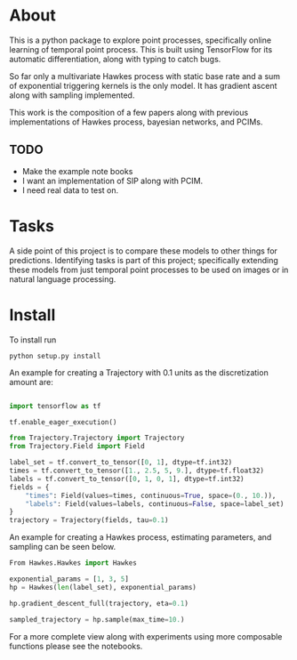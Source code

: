 # About

This is a python package to explore point processes, specifically online learning
of temporal point process.
This is built using TensorFlow for its automatic differentiation, along with
typing to catch bugs.

So far only a multivariate Hawkes process with static base rate and a sum of
exponential triggering kernels is the only model. It has gradient ascent along
with sampling implemented.

This work is the composition of a few papers along with previous implementations
of Hawkes process, bayesian networks, and PCIMs.

## TODO

* Make the example note books
* I want an implementation of SIP along with PCIM.
* I need real data to test on.

# Tasks

A side point of this project is to compare these models to other things for
predictions. Identifying tasks is part of this project; specifically extending
these models from just temporal point processes to be used on images or in
natural language processing.

# Install

To install run

```
python setup.py install
```

An example for creating a Trajectory with 0.1 units as the discretization amount
are:

```python

import tensorflow as tf

tf.enable_eager_execution()

from Trajectory.Trajectory import Trajectory
from Trajectory.Field import Field

label_set = tf.convert_to_tensor([0, 1], dtype=tf.int32)
times = tf.convert_to_tensor([1., 2.5, 5, 9.], dtype=tf.float32)
labels = tf.convert_to_tensor([0, 1, 0, 1], dtype=tf.int32)
fields = {
    "times": Field(values=times, continuous=True, space=(0., 10.)),
    "labels": Field(values=labels, continuous=False, space=label_set)
}
trajectory = Trajectory(fields, tau=0.1)
```


An example for creating a Hawkes process, estimating parameters, and sampling
can be seen below.

```python
From Hawkes.Hawkes import Hawkes

exponential_params = [1, 3, 5]
hp = Hawkes(len(label_set), exponential_params)

hp.gradient_descent_full(trajectory, eta=0.1)

sampled_trajectory = hp.sample(max_time=10.)
```

For a more complete view along with experiments using more composable functions
please see the notebooks.
